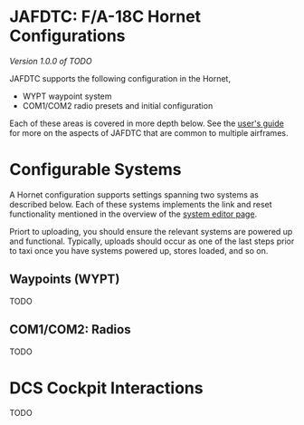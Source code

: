 # JAFDTC: F/A-18C Hornet Configurations

*Version 1.0.0 of TODO*

JAFDTC supports the following configuration in the Hornet,

* WYPT waypoint system
* COM1/COM2 radio presets and initial configuration

Each of these areas is covered in more depth below. See the
[user's guide](https://github.com/51st-Vfw/JAFDTC/tree/master/doc)
for more on the aspects of JAFDTC that are common to multiple airframes.

# Configurable Systems

A Hornet configuration supports settings spanning two systems as described below. Each of
these systems implements the link and reset functionality mentioned in the overview of
the
[system editor page](https://github.com/51st-Vfw/JAFDTC/tree/master/doc/README.md#system-editor-page).

Priort to uploading, you should ensure the relevant systems are powered up and functional.
Typically, uploads should occur as one of the last steps prior to taxi once you have systems
powered up, stores loaded, and so on.

## Waypoints (WYPT)

TODO

## COM1/COM2: Radios

TODO

# DCS Cockpit Interactions

TODO